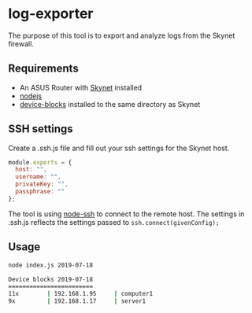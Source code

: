 # log-exporter

The purpose of this tool is to export and analyze logs from the Skynet firewall.

## Requirements

- An ASUS Router with [Skynet](https://github.com/Adamm00/IPSet_ASUS) installed
- [nodejs](https://nodejs.org/)
- [device-blocks](https://github.com/jaspenlind/IPSet_ASUS/blob/datefilter/device-blocks.sh) installed to the same directory as Skynet

## SSH settings

Create a .ssh.js file and fill out your ssh settings for the Skynet host.

```js
module.exports = {
  host: "",
  username: "",
  privateKey: "",
  passphrase: ""
};
```

The tool is using [node-ssh](https://www.npmjs.com/package/node-ssh) to connect to the remote host.
The settings in .ssh.js reflects the settings passed to `ssh.connect(givenConfig);`

## Usage

```bash
node index.js 2019-07-18

Device blocks 2019-07-18
========================
11x        | 192.168.1.95     | computer1
9x         | 192.168.1.17     | server1
```
